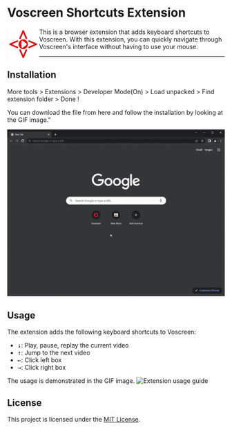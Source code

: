 # Voscreen Shortcuts Extension
<img align="left" width="74" height="74" src="./readme/voscreen-shortcuts.png">
This is a browser extension that adds keyboard shortcuts to Voscreen. With this extension, you can quickly navigate through Voscreen's interface without having to use your mouse.

---

## Installation

More tools > Extensions > Developer Mode(On) > Load unpacked > Find extension folder > Done !

You can download the file from here and follow the installation by looking at the GIF image."

![Extension installation guide](./readme/install.gif)

## Usage

The extension adds the following keyboard shortcuts to Voscreen:

- <kbd>↓</kbd>: Play, pause, replay the current video
- <kbd>↑</kbd>: Jump to the next video
- <kbd>←</kbd>: Click left box
- <kbd>→</kbd>: Click right box

The usage is demonstrated in the GIF image.
![Extension usage guide](./readme/usage.gif)

## License

This project is licensed under the [MIT License](./LICENSE).
